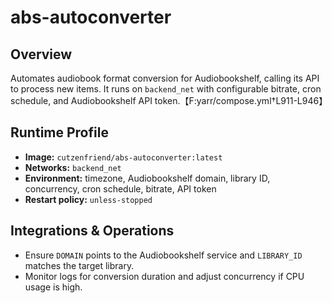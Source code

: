 # abs-autoconverter

## Overview
Automates audiobook format conversion for Audiobookshelf, calling its API to process new items. It runs on `backend_net` with configurable bitrate, cron schedule, and Audiobookshelf API token.【F:yarr/compose.yml†L911-L946】

## Runtime Profile
- **Image:** `cutzenfriend/abs-autoconverter:latest`
- **Networks:** `backend_net`
- **Environment:** timezone, Audiobookshelf domain, library ID, concurrency, cron schedule, bitrate, API token
- **Restart policy:** `unless-stopped`

## Integrations & Operations
- Ensure `DOMAIN` points to the Audiobookshelf service and `LIBRARY_ID` matches the target library.
- Monitor logs for conversion duration and adjust concurrency if CPU usage is high.
